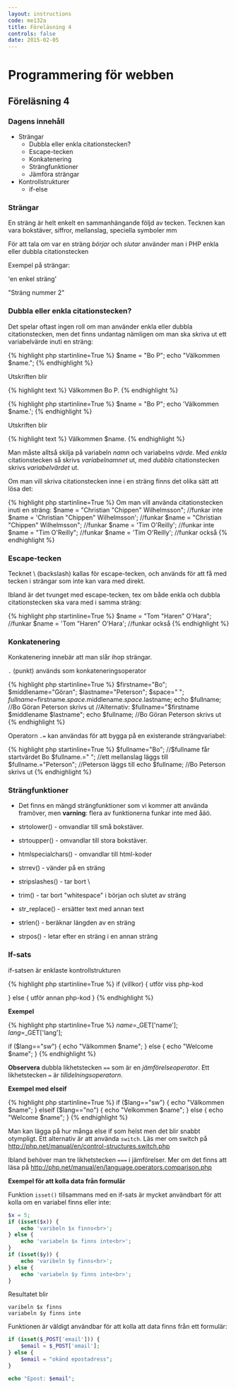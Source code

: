 ```yaml
---
layout: instructions
code: me132a
title: Föreläsning 4
controls: false
date: 2015-02-05
---
```


# Programmering för webben

## Föreläsning 4

### Dagens innehåll

- Strängar
    - Dubbla eller enkla citationstecken?
    - Escape-tecken
    - Konkatenering
    - Strängfunktioner
    - Jämföra strängar
- Kontrollstrukturer
    - if-else

### Strängar

En sträng är helt enkelt en sammanhängande följd av tecken.
Tecknen kan vara bokstäver, siffror, mellanslag, speciella
symboler mm

För att tala om var en sträng *börjar* och *slutar* använder man
i PHP enkla eller dubbla citationstecken

Exempel på strängar:

'en enkel sträng'

"Sträng nummer 2"

### Dubbla eller enkla citationstecken?

Det spelar oftast ingen roll om man använder enkla eller
dubbla citationstecken, men det finns undantag nämligen om man ska skriva ut ett variabelvärde inuti en sträng:

{% highlight php  startinline=True %}
$name = "Bo P";
echo "Välkommen $name.";
{% endhighlight %}

Utskriften blir

{% highlight text %}
Välkommen Bo P.
{% endhighlight %}

{% highlight php  startinline=True %}
$name = "Bo P";
echo 'Välkommen $name.';
{% endhighlight %}

Utskriften blir

{% highlight text %}
Välkommen $name.
{% endhighlight %}

Man måste alltså skilja på variabeln *namn* och variabelns *värde*. Med *enkla* citationstecken så skrivs *variabelnamnet* ut, med *dubbla* citationstecken skrivs *variabelvärdet* ut. 

Om man vill skriva citationstecken inne i en sträng finns det olika sätt att lösa det:

{% highlight php  startinline=True %}
Om man vill använda citationstecken inuti en sträng:
$name = "Christian "Chippen" Wilhelmsson"; //funkar inte
$name = 'Christian "Chippen" Wilhelmsson'; //funkar
$name = "Christian \"Chippen\" Wilhelmsson"; //funkar
$name = 'Tim O'Reilly'; //funkar inte
$name = "Tim O'Reilly"; //funkar
$name = 'Tim O\'Reilly'; //funkar också
{% endhighlight %}

### Escape-tecken

Tecknet \ (backslash) kallas för escape-tecken, och används för att få med tecken i strängar som inte kan vara med direkt.

Ibland är det tvunget med escape-tecken, tex om både
enkla och dubbla citationstecken ska vara med i
samma sträng:

{% highlight php  startinline=True %}
$name = "Tom \"Haren\" O'Hara"; //funkar
$name = 'Tom "Haren" O\'Hara'; //funkar också
{% endhighlight %}

### Konkatenering

Konkatenering innebär att man slår ihop strängar.

`.` (punkt) används som konkateneringsoperator

{% highlight php  startinline=True %}
$firstname="Bo";
$middlename="Göran";
$lastname="Peterson";
$space=" ";
$fullname=$firstname.$space.$middlename.$space.$lastname;
echo $fullname; //Bo Göran Peterson skrivs ut
//Alternativ:
$fullname="$firstname $middlename $lastname";
echo $fullname; //Bo Göran Peterson skrivs ut
{% endhighlight %}

Operatorn `.=` kan användas för att bygga på en
existerande strängvariabel:

{% highlight php  startinline=True %}
$fullname="Bo"; //$fullname får startvärdet Bo
$fullname.=" "; //ett mellanslag läggs till
$fullname.="Peterson"; //Peterson läggs till
echo $fullname; //Bo Peterson skrivs ut
{% endhighlight %}

### Strängfunktioner

- Det finns en mängd strängfunktioner som vi kommer att använda
framöver, men **varning**: flera av funktionerna funkar inte med åäö.

- strtolower() - omvandlar till små bokstäver.
- strtoupper() - omvandlar till stora bokstäver.
- htmlspecialchars() - omvandlar till html-koder
- strrev() - vänder på en sträng
- stripslashes() - tar bort \
- trim() - tar bort "whitespace" i början och slutet av sträng
- str_replace() - ersätter text med annan text
- strlen() - beräknar längden av en sträng
- strpos() - letar efter en sträng i en annan sträng


### If-sats

if-satsen är enklaste
kontrollstrukturen

{% highlight php  startinline=True %}
if (villkor) {
	utför viss php-kod
	} else {
	utför annan php-kod}
{% endhighlight %}


**Exempel**

{% highlight php  startinline=True %}
$name=$_GET['name'];
$lang=$_GET['lang'];

if ($lang=="sw") {
	echo "Välkommen $name";
} else {
	echo "Welcome $name";}
{% endhighlight %}

**Observera** dubbla likhetstecken `==` som är
en *jämförelseoperator*. Ett likhetstecken `=` är *tilldelningsoperatorn*.

**Exempel med elseif**

{% highlight php  startinline=True %}
if ($lang=="sw") {
	echo "Välkommen $name";
} elseif ($lang=="no") {
	echo "Velkommen $name";} else {
	echo "Welcome $name";}
{% endhighlight %}

Man kan lägga på hur många else if som helst men det blir snabbt otympligt. Ett alternativ är att använda `switch`. Läs mer om switch på <http://php.net/manual/en/control-structures.switch.php>

Ibland behöver man tre likhetstecken `===` i jämförelser. Mer om det finns att läsa på <http://php.net/manual/en/language.operators.comparison.php>

**Exempel för att kolla data från formulär**

Funktion `isset()` tillsammans med en if-sats är mycket användbart för att kolla om en variabel finns eller inte: 

```php
$x = 5;
if (isset($x)) {
	echo 'varibeln $x finns<br>';} else {
	echo 'variabeln $x finns inte<br>';}
if (isset($y)) {
	echo 'varibeln $y finns<br>';} else {
	echo 'variabeln $y finns inte<br>';}
``` 

Resultatet blir

```
varibeln $x finns
variabeln $y finns inte
```

Funktionen är väldigt användbar för att kolla att data finns från ett formulär:

```php
if (isset($_POST['email'])) {
	$email = $_POST['email'];} else {
	$email = "okänd epostadress";}

echo "Epost: $email";
```

